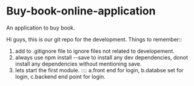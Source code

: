 # Buy-book-online-application
An application to buy book.


Hi guys, this is our git repo for the development.
Things to remember::

1. add to .gitignore file to ignore files not related to developement.
2. always use npm install --save to install any dev dependencies, donot install any dependencies without mentioning save.
3. lets start the first module. :::: 
 a.front end for login, 
 b.databse set for login,
 c.backend end point for login.
